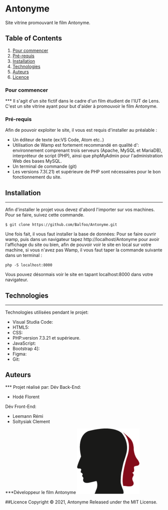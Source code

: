 # Antonyme
Site vitrine promouvant le film Antonyme.
## Table of Contents
1. [Pour commencer](#Pour-commencer)
2. [Pré-requis](#Pré-requis)
3. [Installation](#installation)
4. [Technologies](#technologies)
5. [Auteurs](#Auteurs)
6. [Licence](#Licence)

### Pour commencer
*** Il s'agit d'un site fictif dans le cadre d'un film étudient de l'IUT de Lens.
C'est un site vitrine ayant pour but d'aider à promouvoir le film Antonyme.

### Pré-requis
Afin de pouvoir exploiter le site, il vous est requis d'installer au préalable :
* Un éditeur de texte (ex:VS Code, Atom etc..)
* Utilisation de Wamp est fortement recommandé en qualité d':
environnement comprenant trois serveurs (Apache, MySQL et MariaDB), interpréteur de script (PHP), ainsi que phpMyAdmin pour l'administration Web des bases MySQL.
* Un terminal de commande (git)
* Les versions 7.3(.21) et supérieure de PHP sont nécessaires pour le bon fonctionnement du site.
## Installation
***
Afin d'installer le projet vous devez d'abord l'importer sur vos machines.
Pour se faire, suivez cette commande.
```
$ git clone https://github.com/Balfoo/Antonyme.git
```
Une fois fait, il vous faut installer la base de données:
Pour se faire ouvrir wamp, puis dans un navigateur tapez http://localhost/Antonyme pour avoir l'affichage du site
ou bien, afin de pouvoir voir le site en local sur votre machine, si vous n'avez pas Wamp, il vous faut taper la commande suivante dans un terminal :
```
php -S localhost:8000

```
Vous pouvez désormais voir le site en tapant localhost:8000 dans votre navigateur.
## Technologies
***
Technologies utilisées pendant le projet:
* Visual Studia Code:
* HTML5:
* CSS:
* PHP:version 7.3.21 et supérieure.
* JavaScript:
* Bootstrap 4]:
* Figma:
* Git:


## Auteurs
*** Projet réalisé par:
Dév Back-End: 
* Hodé Florent

Dév Front-End:
* Leemann Rémi
* Soltysiak Clement

***Développeur le film Antonyme <img src="asset/img/Logo.png" alt="Antonyme logo" width="200"/>

##Licence
Copyright © 2021, Antonyme Released under the MIT License.
